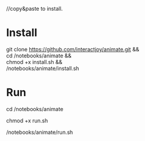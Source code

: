 //copy&paste to install.

# Install 

git clone https://github.com/interactjoy/animate.git && \
cd /notebooks/animate && \
chmod +x install.sh && \
/notebooks/animate/install.sh

# Run
cd /notebooks/animate

chmod +x run.sh

/notebooks/animate/run.sh
